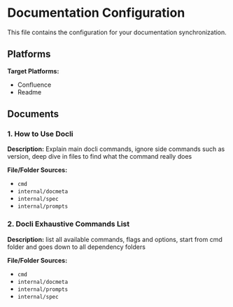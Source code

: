 # Documentation Configuration

This file contains the configuration for your documentation synchronization.

## Platforms

**Target Platforms:**
- Confluence
- Readme

## Documents

### 1. How to Use Docli

**Description:** Explain main docli commands, ignore side commands such as version, deep dive in files to find what the command really does

**File/Folder Sources:**
- `cmd`
- `internal/docmeta`
- `internal/spec`
- `internal/prompts`

### 2. Docli Exhaustive Commands List

**Description:** list all available commands, flags and options, start from cmd folder and goes down to all dependency folders

**File/Folder Sources:**
- `cmd`
- `internal/docmeta`
- `internal/prompts`
- `internal/spec`

